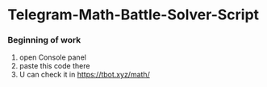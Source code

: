 # Telegram-Math-Battle-Solver-Script

### Beginning of work
1. open Console panel
2. paste this code there
3. U can check it in https://tbot.xyz/math/
